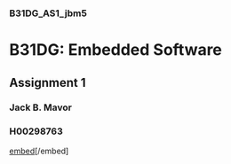 ### B31DG_AS1_jbm5
# B31DG: Embedded Software
## Assignment 1
### Jack B. Mavor
### H00298763

[embed](Signal_Generator.pdf)[/embed]
